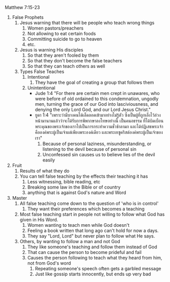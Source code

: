 
Matthew 7:15-23

1. False Prophets
    1. Jesus warning that there will be people who teach wrong things
        1. Women pastors/preachers
        2. Not allowing to eat certain foods
        3. Committing suicide to go to heaven
        4. etc.
    2. Jesus is warning His disciples
        1. So that they aren't fooled by them
        2. So that they don't become the false teachers
        3. So that they can teach others as well
    3. Types False Teaches 
        1. Intentional
            1. They have the goal of creating a group that follows them
        2. Unintentional
            - Jude 1:4 "For there are certain men crept in unawares, who were before of old ordained to this condemnation, ungodly men, turning the grace of our God into lasciviousness, and denying the only Lord God, and our Lord Jesus Christ."
            - ยูดา 1:4 "เพราะว่ามีบางคนได้เล็ดลอดเข้ามาอย่างไม่รู้ตัว ซึ่งเป็นผู้ที่ถูกเล็งไว้ล่วงหน้ามานานแล้วว่าจะได้รับการพิพากษาลงโทษอย่างนี้ เป็นคนอธรรม ที่ได้บิดเบือนพระคุณของพระเจ้าของเราไปเป็นการกระทำความชั่วช้าลามก และได้ปฏิเสธพระเจ้าคือองค์พระผู้เป็นเจ้าแต่เพียงพระองค์เดียว และพระเยซูคริสต์องค์พระผู้เป็นเจ้าของเรา"
                1. Because of personal laziness, misunderstanding, or listening to the devil because of personal sin
                2. Unconfessed sin causes us to believe lies of the devil easily
2. Fruit
    1. Results of what they do
    2. You can tell false teaching by the effects their teaching it has
        1. Less witnessing, bible reading, etc
        2. Breaking some law in the Bible or of country
        3. anything that is against God's nature and Word
3. Master
    1. All false teaching come down to the question of 'who is in control'
        1. They want their preferences which becomes a teaching
    2. Most false teaching start in people not willing to follow what God has given in His Word.
        1. Women wanting to teach men while God doesn't
        2. Feeling a book written that long ago can't hold for now a days.
        3. They say "Lord, Lord" but never plan to follow what He says.
    3. Others, by wanting to follow a man and not God
        1. They like someone's teaching and follow them instead of God
        2. That can cause the person to become prideful and fail
        3. Causes the person following to teach what they heard from him, not from God's word
            1. Repeating someone's speech often gets a garbled message
            2. Just like gossip starts innocently, but ends up very bad